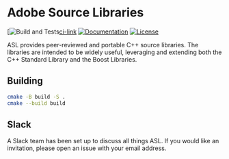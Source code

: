 # Adobe Source Libraries

[![Build and Tests][ci-badge][ci-link]
[![Documentation][docs-badge]][docs-link]
[![License][license-badge]][license-link]

ASL provides peer-reviewed and portable C++ source libraries. The libraries are intended to be widely useful, leveraging and extending both the C++ Standard Library and the Boost Libraries.

[ci-badge]: https://github.com/stlab/adobe_source_libraries/actions/workflows/adobe_source_libraries.yml/badge.svg
[ci-link]: https://github.com/stlab/adobe_source_libraries/actions/workflows/adobe_source_libraries.yml
[docs-badge]: https://img.shields.io/badge/docs-github%20pages-blue
[docs-link]: https://stlab.github.io/adobe_source_libraries/
[license-badge]: https://img.shields.io/badge/license-BSL%201.0-blue.svg
[license-link]: https://github.com/stlab/adobe_source_libraries/blob/main/LICENSE

## Building

```bash
cmake -B build -S .
cmake --build build
```

## Slack

A Slack team has been set up to discuss all things ASL. If you would like an invitation, please open an issue with your email address.
